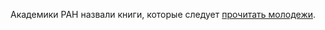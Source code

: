 Академики РАН назвали книги, которые следует [прочитать молодежи](https://xn--90aivcdt6dxbc.xn--p1ai/articles/news/akademiki-ran-nazvali-knigi-kotorye-sleduet-prochitat-molodezhi/).
